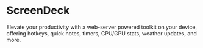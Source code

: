 # ScreenDeck

Elevate your productivity with a web-server powered toolkit on your device, offering hotkeys, quick notes, timers, CPU/GPU stats, weather updates, and more.
